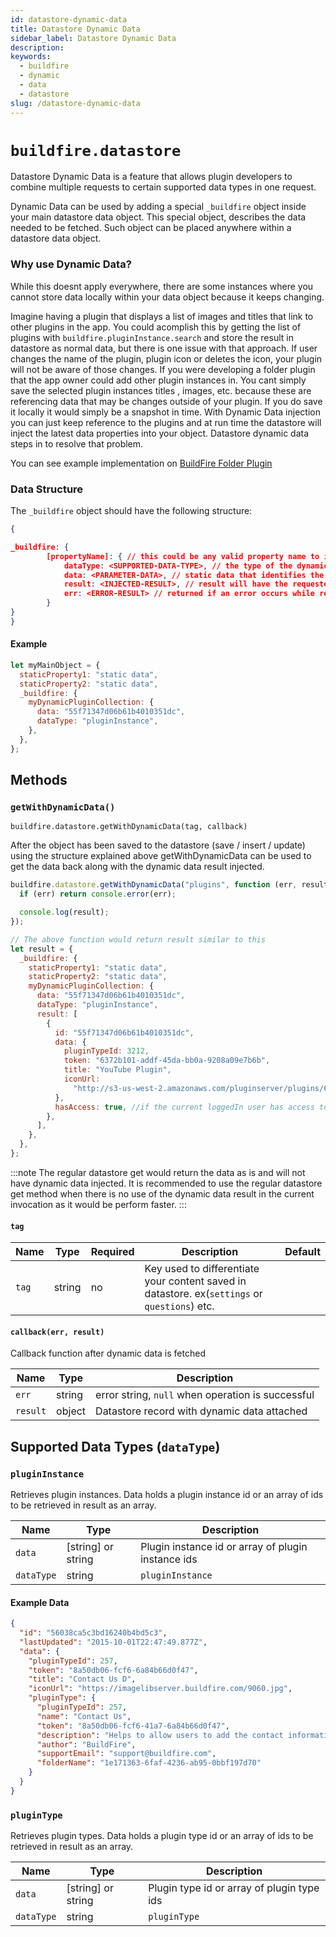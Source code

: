 ```yaml
---
id: datastore-dynamic-data
title: Datastore Dynamic Data
sidebar_label: Datastore Dynamic Data
description:
keywords:
  - buildfire
  - dynamic
  - data
  - datastore
slug: /datastore-dynamic-data
---
```


# `buildfire.datastore`

Datastore Dynamic Data is a feature that allows plugin developers to combine multiple requests to certain supported data types in one request.

Dynamic Data can be used by adding a special `_buildfire` object inside your main datastore data object. This special object, describes the data needed to be fetched. Such object can be placed anywhere within a datastore data object.

### Why use Dynamic Data?

While this doesnt apply everywhere, there are some instances where you cannot store data locally within your data object because it keeps changing.

Imagine having a plugin that displays a list of images and titles that link to other plugins in the app. You could acomplish this by getting the list of plugins with `buildfire.pluginInstance.search` and store the result in datastore as normal data, but there is one issue with that approach. If user changes the name of the plugin, plugin icon or deletes the icon, your plugin will not be aware of those changes. If you were developing a folder plugin that the app owner could add other plugin instances in. You cant simply save the selected plugin instances titles , images, etc. because these are referencing data that may be changes outside of your plugin. If you do save it locally it would simply be a snapshot in time. With Dynamic Data injection you can just keep reference to the plugins and at run time the datastore will inject the latest data properties into your object. Datastore dynamic data steps in to resolve that problem.

You can see example implementation on [BuildFire Folder Plugin](https://github.com/buildfire/folderPlugin)

### Data Structure

The `_buildfire` object should have the following structure:

```json
{

_buildfire: {
        [propertyName]: { // this could be any valid property name to identify or access the dynamic data and you can add more than one.
            dataType: <SUPPORTED-DATA-TYPE>, // the type of the dynamic data to retrieve.
            data: <PARAMETER-DATA>, // static data that identifies the dynamic data to be retrieved. format and structure depends on the specified dataType.
            result: <INJECTED-RESULT>, // result will have the requested dynamic data. this is a readonly field and should not be set by the developer.
            err: <ERROR-RESULT> // returned if an error occurs while retrieving data
        }
}
}
```

#### Example

```javascript
let myMainObject = {
  staticProperty1: "static data",
  staticProperty2: "static data",
  _buildfire: {
    myDynamicPluginCollection: {
      data: "55f71347d06b61b4010351dc",
      dataType: "pluginInstance",
    },
  },
};
```

## Methods

### `getWithDynamicData()` <div class="label control"></div><div class="label widget"></div>

`buildfire.datastore.getWithDynamicData(tag, callback)`

After the object has been saved to the datastore (save / insert / update) using the structure explained above getWithDynamicData can be used to get the data back along with the dynamic data result injected.

```javascript
buildfire.datastore.getWithDynamicData("plugins", function (err, result) {
  if (err) return console.error(err);

  console.log(result);
});

// The above function would return result similar to this
let result = {
  _buildfire: {
    staticProperty1: "static data",
    staticProperty2: "static data",
    myDynamicPluginCollection: {
      data: "55f71347d06b61b4010351dc",
      dataType: "pluginInstance",
      result: [
        {
          id: "55f71347d06b61b4010351dc",
          data: {
            pluginTypeId: 3212,
            token: "6372b101-addf-45da-bb0a-9208a09e7b6b",
            title: "YouTube Plugin",
            iconUrl:
              "http://s3-us-west-2.amazonaws.com/pluginserver/plugins/6372b101-addf-45da-bb0a-9208a09e7b6b/resources/image.png",
          },
          hasAccess: true, //if the current loggedIn user has access to the plugin
        },
      ],
    },
  },
};
```

:::note
The regular datastore get would return the data as is and will not have dynamic data injected. It is recommended to use the regular datastore get method when there is no use of the dynamic data result in the current invocation as it would be perform faster.
:::

#### `tag`

| Name  | Type   | Required | Description                                                                                   | Default |
| ----- | ------ | -------- | --------------------------------------------------------------------------------------------- | ------- |
| `tag` | string | no       | Key used to differentiate your content saved in datastore. ex(`settings` or `questions`) etc. |

#### `callback(err, result)`

Callback function after dynamic data is fetched

| Name     | Type   | Description                                       |
| -------- | ------ | ------------------------------------------------- |
| `err`    | string | error string, `null` when operation is successful |
| `result` | object | Datastore record with dynamic data attached       |

## Supported Data Types (`dataType`)

### `pluginInstance`

Retrieves plugin instances. Data holds a plugin instance id or an array of ids to be retrieved in result as an array.

| Name       | Type               | Description                                        |
| ---------- | ------------------ | -------------------------------------------------- |
| `data`     | [string] or string | Plugin instance id or array of plugin instance ids |
| `dataType` | string             | `pluginInstance`                                   |

#### Example Data

```json
{
  "id": "56038ca5c3bd16240b4bd5c3",
  "lastUpdated": "2015-10-01T22:47:49.877Z",
  "data": {
    "pluginTypeId": 257,
    "token": "8a50db06-fcf6-6a84b66d0f47",
    "title": "Contact Us D",
    "iconUrl": "https://imagelibserver.buildfire.com/9060.jpg",
    "pluginType": {
      "pluginTypeId": 257,
      "name": "Contact Us",
      "token": "8a50db06-fcf6-41a7-6a84b66d0f47",
      "description": "Helps to allow users to add the contact information for their business into the app.",
      "author": "BuildFire",
      "supportEmail": "support@buildfire.com",
      "folderName": "1e171363-6faf-4236-ab95-0bbf197d70"
    }
  }
}
```

### `pluginType`

Retrieves plugin types. Data holds a plugin type id or an array of ids to be retrieved in result as an array.

| Name       | Type               | Description                                |
| ---------- | ------------------ | ------------------------------------------ |
| `data`     | [string] or string | Plugin type id or array of plugin type ids |
| `dataType` | string             | `pluginType`                               |
